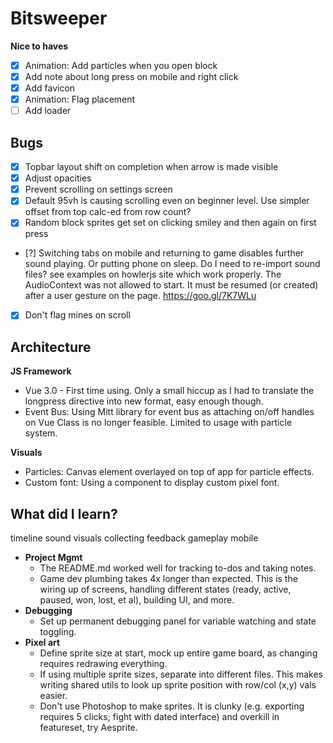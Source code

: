 # Bitsweeper

**Nice to haves**
- [x] Animation: Add particles when you open block
- [x] Add note about long press on mobile and right click
- [x] Add favicon
- [x] Animation: Flag placement
- [ ] Add loader

## Bugs
- [x] Topbar layout shift on completion when arrow is made visible
- [x] Adjust opacities
- [x] Prevent scrolling on settings screen
- [x] Default 95vh is causing scrolling even on beginner level. Use simpler offset from top calc-ed from row count?
- [x] Random block sprites get set on clicking smiley and then again on first press
- [?] Switching tabs on mobile and returning to game disables further sound playing. Or putting phone on sleep. Do I need to re-import sound files? see examples on howlerjs site which work properly.
The AudioContext was not allowed to start. It must be resumed (or created) after a user gesture on the page. https://goo.gl/7K7WLu
- [x] Don't flag mines on scroll

## Architecture

**JS Framework**
- Vue 3.0 - First time using. Only a small hiccup as I had to translate the longpress directive into new format, easy enough though.
- Event Bus: Using Mitt library for event bus as attaching on/off handles on Vue Class is no longer feasible. Limited to usage with particle system.

**Visuals**
- Particles: Canvas element overlayed on top of app for particle effects.
- Custom font: Using a component to display custom pixel font.

## What did I learn?

timeline
sound
visuals
collecting feedback
gameplay
mobile


- **Project Mgmt**
  - The README.md worked well for tracking to-dos and taking notes.
  - Game dev plumbing takes 4x longer than expected. This is the wiring up of screens, handling different states (ready, active, paused, won, lost, et al), building UI, and more.
- **Debugging**
  - Set up permanent debugging panel for variable watching and state toggling.
- **Pixel art**
  - Define sprite size at start, mock up entire game board, as changing requires redrawing everything.
  - If using multiple sprite sizes, separate into different files. This makes writing shared utils to look up sprite position with row/col (x,y) vals easier.
  - Don't use Photoshop to make sprites. It is clunky (e.g. exporting requires 5 clicks; fight with dated interface) and overkill in featureset, try Aesprite.
